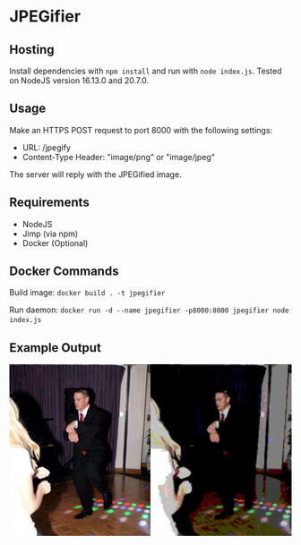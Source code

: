 # JPEGifier

## Hosting
Install dependencies with `npm install` and run with `node index.js`. Tested on NodeJS version 16.13.0 and 20.7.0.

## Usage
Make an HTTPS POST request to port 8000 with the following settings:
- URL: /jpegify
- Content-Type Header: "image/png" or "image/jpeg"

The server will reply with the JPEGified image.

## Requirements
- NodeJS
- Jimp (via npm)
- Docker (Optional)

## Docker Commands
Build image: `docker build . -t jpegifier`

Run daemon: `docker run -d --name jpegifier -p8000:8000 jpegifier node index.js`

## Example Output
![](./example.png)